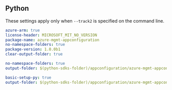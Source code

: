 ## Python

These settings apply only when `--track2` is specified on the command line.

``` yaml $(track2)
azure-arm: true
license-header: MICROSOFT_MIT_NO_VERSION
package-name: azure-mgmt-appconfiguration
no-namespace-folders: true
package-version: 1.0.0b1
clear-output-folder: true
```

``` yaml $(python-mode) == 'update' && $(track2)
no-namespace-folders: true
output-folder: $(python-sdks-folder)/appconfiguration/azure-mgmt-appconfiguration/azure/mgmt/appconfiguration
```
``` yaml $(python-mode) == 'create' && $(track2)
basic-setup-py: true
output-folder: $(python-sdks-folder)/appconfiguration/azure-mgmt-appconfiguration
```
